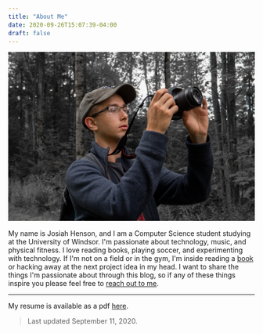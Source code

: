 ```yaml
---
title: "About Me"
date: 2020-09-26T15:07:39-04:00
draft: false
---
```


![Picture of Me](images/profile.png)

My name is Josiah Henson, and I am a Computer Science student studying at the University of Windsor. I'm passionate about technology, music, and physical fitness. I love reading books, playing soccer, and experimenting with technology. If I'm not on a field or in the gym, I'm inside reading a [book](https://www.goodreads.com/mantecademani) or hacking away at the next project idea in my head. I want to share the things I'm passionate about through this blog, so if any of these things inspire you please feel free to [reach out to me](mailto:josiahj.h@outlook.com).

---

My resume is available as a pdf [here](other/josiahhenson-resume2020-09-11.pdf).

> Last updated September 11, 2020.